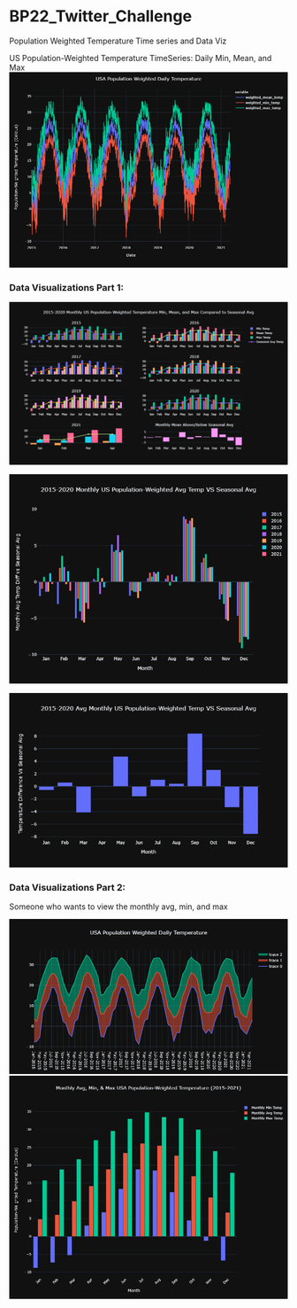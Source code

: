 # BP22_Twitter_Challenge
Population Weighted Temperature Time series and Data Viz


US Population-Weighted Temperature TimeSeries: Daily Min, Mean, and Max
![Daily Weighted Temp Timeseries](viz_png/daily_timeseries.png)

### Data Visualizations Part 1:
![Seasonal Comparison Subplots](viz_png/Part1_B.png)

![Seasonal Comparison Months Grouped](viz_png/Part1_C.png)

![Monthly Temp Diff vs Seasonal Avg](viz_png/Part1_D.png)

### Data Visualizations Part 2:
Someone who wants to view the monthly avg, min, and max

![All Months Avg Min and Max](viz_png/Part2_A.png)
![Combined Months Avg Min and Max](viz_png/Part2_B.png)
